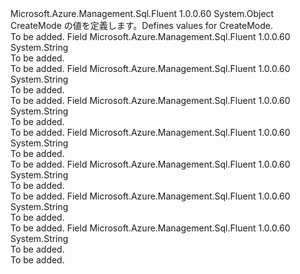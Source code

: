 <Type Name="CreateMode" FullName="Microsoft.Azure.Management.Sql.Fluent.Models.CreateMode">
  <TypeSignature Language="C#" Value="public static class CreateMode" />
  <TypeSignature Language="ILAsm" Value=".class public auto ansi abstract sealed beforefieldinit CreateMode extends System.Object" />
  <TypeSignature Language="DocId" Value="T:Microsoft.Azure.Management.Sql.Fluent.Models.CreateMode" />
  <TypeSignature Language="VB.NET" Value="Public Class CreateMode" />
  <TypeSignature Language="F#" Value="type CreateMode = class" />
  <AssemblyInfo>
    <AssemblyName>Microsoft.Azure.Management.Sql.Fluent</AssemblyName>
    <AssemblyVersion>1.0.0.60</AssemblyVersion>
  </AssemblyInfo>
  <Base>
    <BaseTypeName>System.Object</BaseTypeName>
  </Base>
  <Interfaces />
  <Docs>
    <summary>
            <span data-ttu-id="7cb4e-101">CreateMode の値を定義します。</span><span class="sxs-lookup"><span data-stu-id="7cb4e-101">Defines values for CreateMode.</span></span>
            </summary>
    <remarks>To be added.</remarks>
  </Docs>
  <Members>
    <Member MemberName="Copy">
      <MemberSignature Language="C#" Value="public const string Copy;" />
      <MemberSignature Language="ILAsm" Value=".field public static literal string Copy" />
      <MemberSignature Language="DocId" Value="F:Microsoft.Azure.Management.Sql.Fluent.Models.CreateMode.Copy" />
      <MemberSignature Language="VB.NET" Value="Public Const Copy As String " />
      <MemberSignature Language="F#" Value="val mutable Copy : string" Usage="Microsoft.Azure.Management.Sql.Fluent.Models.CreateMode.Copy" />
      <MemberType>Field</MemberType>
      <AssemblyInfo>
        <AssemblyName>Microsoft.Azure.Management.Sql.Fluent</AssemblyName>
        <AssemblyVersion>1.0.0.60</AssemblyVersion>
      </AssemblyInfo>
      <ReturnValue>
        <ReturnType>System.String</ReturnType>
      </ReturnValue>
      <Docs>
        <summary>To be added.</summary>
        <remarks>To be added.</remarks>
      </Docs>
    </Member>
    <Member MemberName="Default">
      <MemberSignature Language="C#" Value="public const string Default;" />
      <MemberSignature Language="ILAsm" Value=".field public static literal string Default" />
      <MemberSignature Language="DocId" Value="F:Microsoft.Azure.Management.Sql.Fluent.Models.CreateMode.Default" />
      <MemberSignature Language="VB.NET" Value="Public Const Default As String " />
      <MemberSignature Language="F#" Value="val mutable Default : string" Usage="Microsoft.Azure.Management.Sql.Fluent.Models.CreateMode.Default" />
      <MemberType>Field</MemberType>
      <AssemblyInfo>
        <AssemblyName>Microsoft.Azure.Management.Sql.Fluent</AssemblyName>
        <AssemblyVersion>1.0.0.60</AssemblyVersion>
      </AssemblyInfo>
      <ReturnValue>
        <ReturnType>System.String</ReturnType>
      </ReturnValue>
      <Docs>
        <summary>To be added.</summary>
        <remarks>To be added.</remarks>
      </Docs>
    </Member>
    <Member MemberName="NonReadableSecondary">
      <MemberSignature Language="C#" Value="public const string NonReadableSecondary;" />
      <MemberSignature Language="ILAsm" Value=".field public static literal string NonReadableSecondary" />
      <MemberSignature Language="DocId" Value="F:Microsoft.Azure.Management.Sql.Fluent.Models.CreateMode.NonReadableSecondary" />
      <MemberSignature Language="VB.NET" Value="Public Const NonReadableSecondary As String " />
      <MemberSignature Language="F#" Value="val mutable NonReadableSecondary : string" Usage="Microsoft.Azure.Management.Sql.Fluent.Models.CreateMode.NonReadableSecondary" />
      <MemberType>Field</MemberType>
      <AssemblyInfo>
        <AssemblyName>Microsoft.Azure.Management.Sql.Fluent</AssemblyName>
        <AssemblyVersion>1.0.0.60</AssemblyVersion>
      </AssemblyInfo>
      <ReturnValue>
        <ReturnType>System.String</ReturnType>
      </ReturnValue>
      <Docs>
        <summary>To be added.</summary>
        <remarks>To be added.</remarks>
      </Docs>
    </Member>
    <Member MemberName="OnlineSecondary">
      <MemberSignature Language="C#" Value="public const string OnlineSecondary;" />
      <MemberSignature Language="ILAsm" Value=".field public static literal string OnlineSecondary" />
      <MemberSignature Language="DocId" Value="F:Microsoft.Azure.Management.Sql.Fluent.Models.CreateMode.OnlineSecondary" />
      <MemberSignature Language="VB.NET" Value="Public Const OnlineSecondary As String " />
      <MemberSignature Language="F#" Value="val mutable OnlineSecondary : string" Usage="Microsoft.Azure.Management.Sql.Fluent.Models.CreateMode.OnlineSecondary" />
      <MemberType>Field</MemberType>
      <AssemblyInfo>
        <AssemblyName>Microsoft.Azure.Management.Sql.Fluent</AssemblyName>
        <AssemblyVersion>1.0.0.60</AssemblyVersion>
      </AssemblyInfo>
      <ReturnValue>
        <ReturnType>System.String</ReturnType>
      </ReturnValue>
      <Docs>
        <summary>To be added.</summary>
        <remarks>To be added.</remarks>
      </Docs>
    </Member>
    <Member MemberName="PointInTimeRestore">
      <MemberSignature Language="C#" Value="public const string PointInTimeRestore;" />
      <MemberSignature Language="ILAsm" Value=".field public static literal string PointInTimeRestore" />
      <MemberSignature Language="DocId" Value="F:Microsoft.Azure.Management.Sql.Fluent.Models.CreateMode.PointInTimeRestore" />
      <MemberSignature Language="VB.NET" Value="Public Const PointInTimeRestore As String " />
      <MemberSignature Language="F#" Value="val mutable PointInTimeRestore : string" Usage="Microsoft.Azure.Management.Sql.Fluent.Models.CreateMode.PointInTimeRestore" />
      <MemberType>Field</MemberType>
      <AssemblyInfo>
        <AssemblyName>Microsoft.Azure.Management.Sql.Fluent</AssemblyName>
        <AssemblyVersion>1.0.0.60</AssemblyVersion>
      </AssemblyInfo>
      <ReturnValue>
        <ReturnType>System.String</ReturnType>
      </ReturnValue>
      <Docs>
        <summary>To be added.</summary>
        <remarks>To be added.</remarks>
      </Docs>
    </Member>
    <Member MemberName="Recovery">
      <MemberSignature Language="C#" Value="public const string Recovery;" />
      <MemberSignature Language="ILAsm" Value=".field public static literal string Recovery" />
      <MemberSignature Language="DocId" Value="F:Microsoft.Azure.Management.Sql.Fluent.Models.CreateMode.Recovery" />
      <MemberSignature Language="VB.NET" Value="Public Const Recovery As String " />
      <MemberSignature Language="F#" Value="val mutable Recovery : string" Usage="Microsoft.Azure.Management.Sql.Fluent.Models.CreateMode.Recovery" />
      <MemberType>Field</MemberType>
      <AssemblyInfo>
        <AssemblyName>Microsoft.Azure.Management.Sql.Fluent</AssemblyName>
        <AssemblyVersion>1.0.0.60</AssemblyVersion>
      </AssemblyInfo>
      <ReturnValue>
        <ReturnType>System.String</ReturnType>
      </ReturnValue>
      <Docs>
        <summary>To be added.</summary>
        <remarks>To be added.</remarks>
      </Docs>
    </Member>
    <Member MemberName="Restore">
      <MemberSignature Language="C#" Value="public const string Restore;" />
      <MemberSignature Language="ILAsm" Value=".field public static literal string Restore" />
      <MemberSignature Language="DocId" Value="F:Microsoft.Azure.Management.Sql.Fluent.Models.CreateMode.Restore" />
      <MemberSignature Language="VB.NET" Value="Public Const Restore As String " />
      <MemberSignature Language="F#" Value="val mutable Restore : string" Usage="Microsoft.Azure.Management.Sql.Fluent.Models.CreateMode.Restore" />
      <MemberType>Field</MemberType>
      <AssemblyInfo>
        <AssemblyName>Microsoft.Azure.Management.Sql.Fluent</AssemblyName>
        <AssemblyVersion>1.0.0.60</AssemblyVersion>
      </AssemblyInfo>
      <ReturnValue>
        <ReturnType>System.String</ReturnType>
      </ReturnValue>
      <Docs>
        <summary>To be added.</summary>
        <remarks>To be added.</remarks>
      </Docs>
    </Member>
  </Members>
</Type>